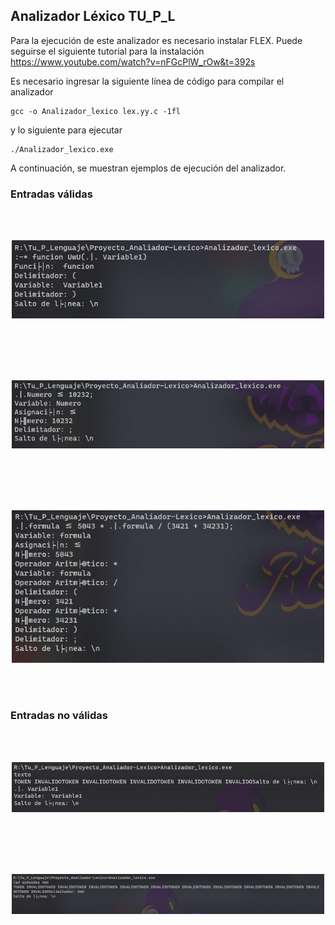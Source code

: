 ## Analizador Léxico TU_P_L

Para la ejecución de este analizador es necesario instalar FLEX. Puede seguirse el siguiente tutorial para la instalación https://www.youtube.com/watch?v=nFGcPlW_rOw&t=392s

Es necesario ingresar la siguiente línea de código para compilar el analizador


```
gcc -o Analizador_lexico lex.yy.c -1fl
```

y lo siguiente para ejecutar

```
./Analizador_lexico.exe
```

A continuación, se muestran ejemplos de ejecución del analizador.


### Entradas válidas
<div>
<br>
<br>
<p align="center">
  <img src="B1.jpeg" alt="B1" width="500"/>
</p>
<br>
<br>

<br>
<br>
<p align="center">
  <img src="B2.jpeg" alt="B2" width="500"/>
</p>
<br>
<br>

<br>
<br>
<p align="center">
  <img src="B3.jpeg" alt="B3" width="500"/>
</p>
<br>
<br>


### Entradas no válidas
<br>
<br>
<p align="center">
  <img src="E1.jpeg" alt="E1" width="500"/>
</p>
<br>
<br>


<br>
<br>
<p align="center">
  <img src="E2.jpeg" alt="E2" width="500"/>
</p>
<br>
<br>
</div>
